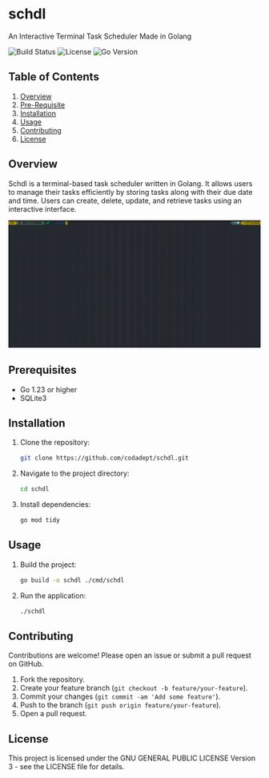# schdl

An Interactive Terminal Task Scheduler Made in Golang

![Build Status](https://img.shields.io/github/actions/workflow/status/codadept/schdl/build.yml)
![License](https://img.shields.io/github/license/codadept/schdl)
![Go Version](https://img.shields.io/github/go-mod/go-version/codadept/schdl)

## Table of Contents

1. [Overview](#overview)
2. [Pre-Requisite](#prerequisites)
3. [Installation](#installation)
4. [Usage](#usage)
5. [Contributing](#contributing)
6. [License](#license)

## Overview

Schdl is a terminal-based task scheduler written in Golang. It allows users to manage their tasks efficiently by storing tasks along with their due date and time. Users can create, delete, update, and retrieve tasks using an interactive interface.

![Demo](https://github.com/codadept/schdl/raw/main/.github/demo.gif)

## Prerequisites

- Go 1.23 or higher
- SQLite3

## Installation

1. Clone the repository:

   ```sh
   git clone https://github.com/codadept/schdl.git
   ```

2. Navigate to the project directory:

   ```sh
   cd schdl
   ```

3. Install dependencies:

   ```sh
   go mod tidy
   ```

## Usage

1. Build the project:

   ```sh
   go build -o schdl ./cmd/schdl
   ```

2. Run the application:

   ```sh
   ./schdl
   ```

## Contributing

Contributions are welcome! Please open an issue or submit a pull request on GitHub.

1. Fork the repository.
2. Create your feature branch (`git checkout -b feature/your-feature`).
3. Commit your changes (`git commit -am 'Add some feature'`).
4. Push to the branch (`git push origin feature/your-feature`).
5. Open a pull request.

## License

This project is licensed under the GNU GENERAL PUBLIC LICENSE Version 3 - see the LICENSE file for details.
